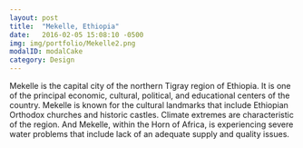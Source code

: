 ```yaml
---
layout: post
title:  "Mekelle, Ethiopia"
date:   2016-02-05 15:08:10 -0500
img: img/portfolio/Mekelle2.png
modalID: modalCake
category: Design
---
```

Mekelle is the capital city of the northern Tigray region of Ethiopia.  It is one of the principal economic, cultural, political, and educational centers of the country.  Mekelle is known for the cultural landmarks that include Ethiopian Orthodox churches and historic castles.  Climate extremes are characteristic of the region.  And Mekelle, within the Horn of Africa, is experiencing severe water problems that include lack of an adequate supply and quality issues.

[flat-icons-link]: https://sellfy.com/p/8Q9P/jV3VZ/
